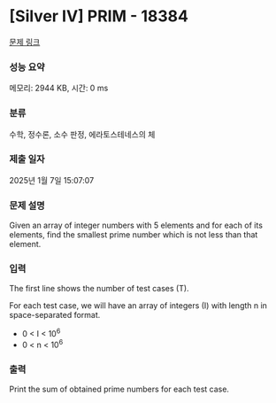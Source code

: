 # [Silver IV] PRIM - 18384 

[문제 링크](https://www.acmicpc.net/problem/18384) 

### 성능 요약

메모리: 2944 KB, 시간: 0 ms

### 분류

수학, 정수론, 소수 판정, 에라토스테네스의 체

### 제출 일자

2025년 1월 7일 15:07:07

### 문제 설명

<p>Given an array of integer numbers with 5 elements and for each of its elements, find the smallest prime number which is not less than that element.</p>

### 입력 

 <p>The first line shows the number of test cases (T).</p>

<p>For each test case, we will have an array of integers (I) with length n in space-separated format.</p>

<ul>
	<li>0 < I < 10<sup>6</sup></li>
	<li>0 < n < 10<sup>6</sup></li>
</ul>

### 출력 

 <p>Print the sum of obtained prime numbers for each test case.</p>

